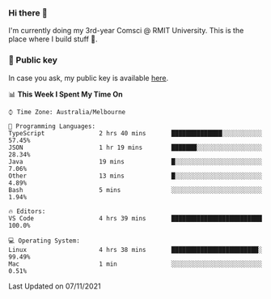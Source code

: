 ### Hi there 👋

I'm currently doing my 3rd-year Comsci @ RMIT University. This is the place where I build stuff 👀. 

### 🔑 Public key

In case you ask, my public key is available [here](https://public.auspham.dev/).

<!--START_SECTION:waka-->
📊 **This Week I Spent My Time On** 

```text
⌚︎ Time Zone: Australia/Melbourne

💬 Programming Languages: 
TypeScript               2 hrs 40 mins       ██████████████░░░░░░░░░░░   57.45% 
JSON                     1 hr 19 mins        ███████░░░░░░░░░░░░░░░░░░   28.34% 
Java                     19 mins             █░░░░░░░░░░░░░░░░░░░░░░░░   7.06% 
Other                    13 mins             █░░░░░░░░░░░░░░░░░░░░░░░░   4.89% 
Bash                     5 mins              ░░░░░░░░░░░░░░░░░░░░░░░░░   1.94%

🔥 Editors: 
VS Code                  4 hrs 39 mins       █████████████████████████   100.0%

💻 Operating System: 
Linux                    4 hrs 38 mins       ████████████████████████░   99.49% 
Mac                      1 min               ░░░░░░░░░░░░░░░░░░░░░░░░░   0.51%

```


 Last Updated on 07/11/2021
<!--END_SECTION:waka-->

<!--
**rockmanvnx6/rockmanvnx6** is a ✨ _special_ ✨ repository because its `README.md` (this file) appears on your GitHub profile.

Here are some ideas to get you started:

- 🔭 I’m currently working on ...
- 🌱 I’m currently learning ...
- 👯 I’m looking to collaborate on ...
- 🤔 I’m looking for help with ...
- 💬 Ask me about ...
- 📫 How to reach me: ...
- 😄 Pronouns: ...
- ⚡ Fun fact: ...
-->
